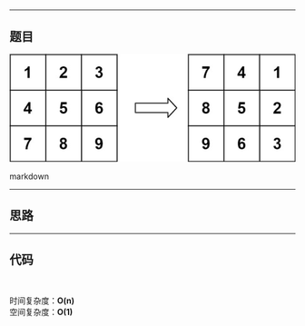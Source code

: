 # [](https://leetcode.cn/problemset/all/)

---

## 题目

![Alt text](https://github.com/yang-yang-o-o/CodingNotes/blob/main/Coding/asset/48_1.png)  

markdown

---

## 思路

---

## 代码

```C++



```

时间复杂度：**O(n)**  
空间复杂度：**O(1)**
